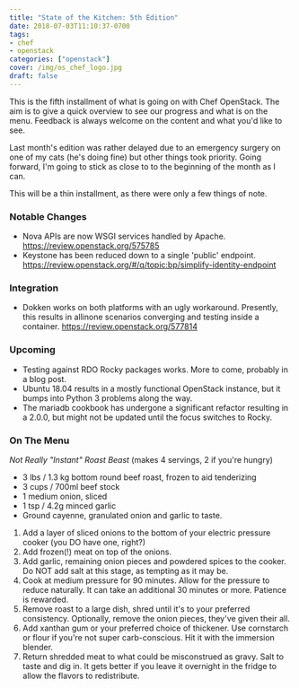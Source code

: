 ```yaml
---
title: "State of the Kitchen: 5th Edition"
date: 2018-07-03T11:10:37-0700
tags:
- chef
- openstack
categories: ["openstack"]
cover: /img/os_chef_logo.jpg
draft: false
---
```

This is the fifth installment of what is going on with Chef OpenStack. The aim
is to give a quick overview to see our progress and what is on the menu.
Feedback is always welcome on the content and what you'd like to see.

<!--more-->

Last month's edition was rather delayed due to an emergency surgery on one of
my cats (he's doing fine) but other things took priority. Going forward, I'm
going to stick as close to to the beginning of the month as I can.

This will be a thin installment, as there were only a few things of note.

### Notable Changes
* Nova APIs are now WSGI services handled by Apache.
  <https://review.openstack.org/575785>
* Keystone has been reduced down to a single 'public' endpoint.
  <https://review.openstack.org/#/q/topic:bp/simplify-identity-endpoint>

### Integration
* Dokken works on both platforms with an ugly workaround. Presently, this
  results in allinone scenarios converging and testing inside a container.
  <https://review.openstack.org/577814>

### Upcoming
* Testing against RDO Rocky packages works. More to come, probably in a blog
  post.
* Ubuntu 18.04 results in a mostly functional OpenStack instance, but it bumps
  into Python 3 problems along the way.
* The mariadb cookbook has undergone a significant refactor resulting in a
  2.0.0, but might not be updated until the focus switches to Rocky.

### On The Menu
*Not Really "Instant" Roast Beast* (makes 4 servings, 2 if you're hungry)

* 3 lbs / 1.3 kg bottom round beef roast, frozen to aid tenderizing
* 3 cups / 700ml beef stock
* 1 medium onion, sliced
* 1 tsp / 4.2g minced garlic
* Ground cayenne, granulated onion and garlic to taste.

1. Add a layer of sliced onions to the bottom of your electric pressure cooker
   (you DO have one, right?)
1. Add frozen(!) meat on top of the onions.
1. Add garlic, remaining onion pieces and powdered spices to the cooker.
   Do NOT add salt at this stage, as tempting as it may be.
1. Cook at medium pressure for 90 minutes. Allow for the pressure to reduce
   naturally. It can take an additional 30 minutes or more. Patience is
   rewarded.
1. Remove roast to a large dish, shred until it's to your preferred consistency.
   Optionally, remove the onion pieces, they've given their all.
1. Add xanthan gum or your preferred choice of thickener. Use cornstarch or flour
   if you're not super carb-conscious. Hit it with the immersion blender.
1. Return shredded meat to what could be misconstrued as gravy. Salt to taste
   and dig in. It gets better if you leave it overnight in the fridge to
   allow the flavors to redistribute.

